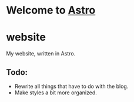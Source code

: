 # Welcome to [Astro](https://astro.build)
# website

My website, written in Astro.

## Todo:
- Rewrite all things that have to do with the blog.
- Make styles a bit more organized.

